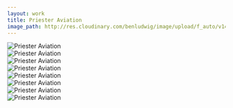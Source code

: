 ```yaml
---
layout: work
title: Priester Aviation
image_path: http://res.cloudinary.com/benludwig/image/upload/f_auto/v1497797100/priester-01-home_ihbvnc.jpg
---
```

<div class="grid-container">
<div class="grid">
<div class="grid-sizer"></div>
<div class="grid-item">
<img src="http://res.cloudinary.com/benludwig/image/upload/f_auto/v1497797100/priester-01-home_ihbvnc.jpg" alt="Priester Aviation">
</div>
<div class="grid-item">
<img src="http://res.cloudinary.com/benludwig/image/upload/f_auto/v1497797110/priester-04-stack_bk7fn0.jpg" alt="Priester Aviation">
</div>
<div class="grid-item">
<img src="http://res.cloudinary.com/benludwig/image/upload/f_auto/v1497797118/priester-05-table_dqgrtb.jpg" alt="Priester Aviation">
</div>
<div class="grid-item">
<img src="http://res.cloudinary.com/benludwig/image/upload/f_auto/v1497797129/priester-06-screens_vfkeiv.jpg" alt="Priester Aviation">
</div>
<div class="grid-item">
<img src="http://res.cloudinary.com/benludwig/image/upload/f_auto/v1497797139/priester-08-scene_out2tr.jpg" alt="Priester Aviation">
</div>
<div class="grid-item">
<img src="http://res.cloudinary.com/benludwig/image/upload/f_auto/v1497797144/priester-09-plane-night_ab1ved.jpg" alt="Priester Aviation">
</div>
<div class="grid-item">
<img src="http://res.cloudinary.com/benludwig/image/upload/f_auto/v1497797153/priester-11-plane-hangar_f07hji.jpg" alt="Priester Aviation">
</div>
<div class="grid-item">
<img src="http://res.cloudinary.com/benludwig/image/upload/f_auto/v1497797161/priester-15-boarding_fnkjmz.jpg" alt="Priester Aviation">
</div>
</div>
</div>
